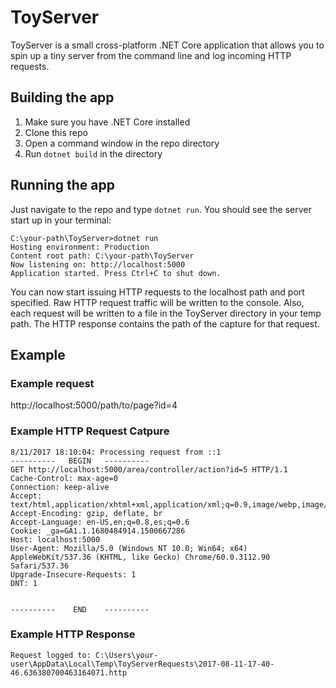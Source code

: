 # ToyServer

ToyServer is a small cross-platform .NET Core application that allows you to spin up a tiny server from the command line and log incoming HTTP requests.

## Building the app

1. Make sure you have .NET Core installed
1. Clone this repo
1. Open a command window in the repo directory
1. Run `dotnet build` in the directory

## Running the app

Just navigate to the repo and type `dotnet run`. You should see the server start up in your terminal:

```
C:\your-path\ToyServer>dotnet run
Hosting environment: Production
Content root path: C:\your-path\ToyServer
Now listening on: http://localhost:5000
Application started. Press Ctrl+C to shut down.
```

You can now start issuing HTTP requests to the localhost path and port specified. Raw HTTP request traffic will be written to the console. Also, each request will be written to a file in the ToyServer directory in your temp path. The HTTP response contains the path of the capture for that request.

## Example

### Example request

http://localhost:5000/path/to/page?id=4

### Example HTTP Request Catpure

```
8/11/2017 18:10:04: Processing request from ::1
----------   BEGIN   ----------
GET http://localhost:5000/area/controller/action?id=5 HTTP/1.1
Cache-Control: max-age=0
Connection: keep-alive
Accept: text/html,application/xhtml+xml,application/xml;q=0.9,image/webp,image/apng,*/*;q=0.8
Accept-Encoding: gzip, deflate, br
Accept-Language: en-US,en;q=0.8,es;q=0.6
Cookie: _ga=GA1.1.1680484914.1500667286
Host: localhost:5000
User-Agent: Mozilla/5.0 (Windows NT 10.0; Win64; x64) AppleWebKit/537.36 (KHTML, like Gecko) Chrome/60.0.3112.90 Safari/537.36
Upgrade-Insecure-Requests: 1
DNT: 1


----------    END    ----------
```

### Example HTTP Response 

`Request logged to: C:\Users\your-user\AppData\Local\Temp\ToyServerRequests\2017-08-11-17-40-46.636380700463164071.http`
